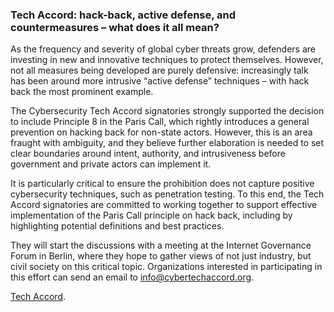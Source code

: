 ### Tech Accord: hack-back, active defense, and countermeasures – what does it all mean? 

As the frequency and severity of global cyber threats grow, defenders are investing in new and innovative techniques to protect themselves. However, not all measures being developed are purely defensive: increasingly talk has been around more intrusive “active defense” techniques – with hack back the most prominent example. 

The Cybersecurity Tech Accord signatories strongly supported the decision to include Principle 8 in the Paris Call, which rightly introduces a general prevention on hacking back for non-state actors. However, this is an area fraught with ambiguity, and they believe further elaboration is needed to set clear boundaries around intent, authority, and intrusiveness before government and private actors can implement it.

It is particularly critical to ensure the prohibition does not capture positive cybersecurity techniques, such as penetration testing. To this end, the Tech Accord signatories are committed to working together to support effective implementation of the Paris Call principle on hack back, including by highlighting potential definitions and best practices.

They will start the discussions with a meeting at the Internet Governance Forum in Berlin, where they hope to gather views of not just industry, but civil society on this critical topic. Organizations interested in participating in this effort can send an email to info@cybertechaccord.org. 

[Tech Accord](https://cybertechaccord.org/).
